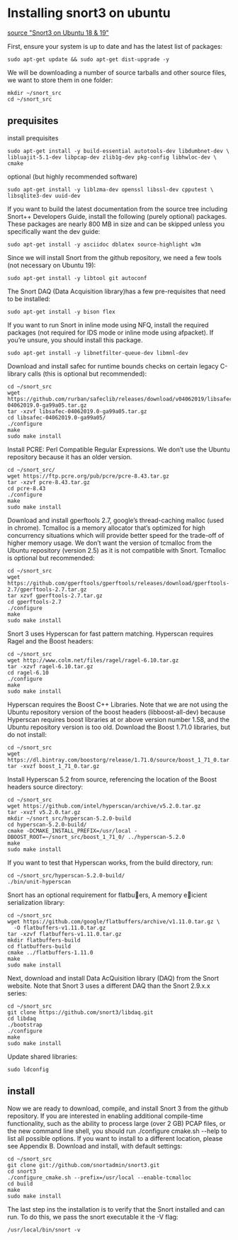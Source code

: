 # Installing snort3 on ubuntu
[source "Snort3 on Ubuntu 18 & 19"](https://snort-org-site.s3.amazonaws.com/production/document_files/files/000/000/211/original/Snort3.pdf?X-Amz-Algorithm=AWS4-HMAC-SHA256&X-Amz-Credential=AKIAIXACIED2SPMSC7GA%2F20200329%2Fus-east-1%2Fs3%2Faws4_request&X-Amz-Date=20200329T084137Z&X-Amz-Expires=172800&X-Amz-SignedHeaders=host&X-Amz-Signature=c09c75bd73b1274844a512e369d939fcffffa171dd651b878a4e116c00d66a17)

First, ensure your system is up to date and has the latest list of packages:
```
sudo apt-get update && sudo apt-get dist-upgrade -y
```

We will be downloading a number of source tarballs and other source files, we want to store them in
one folder:
```
mkdir ~/snort_src
cd ~/snort_src
```

## prequisites
install prequisites
```
sudo apt-get install -y build-essential autotools-dev libdumbnet-dev \
libluajit-5.1-dev libpcap-dev zlib1g-dev pkg-config libhwloc-dev \
cmake
```

optional (but highly recommended software)

```
sudo apt-get install -y liblzma-dev openssl libssl-dev cpputest \
libsqlite3-dev uuid-dev
```

If you want to build the latest documentation from the source tree including Snort++ Developers Guide,
install the following (purely optional) packages. These packages are nearly 800 MB in size and can be
skipped unless you specifically want the dev guide:
```
sudo apt-get install -y asciidoc dblatex source-highlight w3m
```

Since we will install Snort from the github repository, we need a few tools (not necessary on Ubuntu
19):
```
sudo apt-get install -y libtool git autoconf
```

The Snort DAQ (Data Acquisition library)has a few pre-requisites that need to be installed:
```
sudo apt-get install -y bison flex
```

If you want to run Snort in inline mode using NFQ, install the required packages (not required for IDS
mode or inline mode using afpacket). If you’re unsure, you should install this package.
```
sudo apt-get install -y libnetfilter-queue-dev libmnl-dev
```

Download and install safec for runtime bounds checks on certain legacy C-library calls (this is optional
but recommended):
```
cd ~/snort_src
wget https://github.com/rurban/safeclib/releases/download/v04062019/libsafec-04062019.0-ga99a05.tar.gz
tar -xzvf libsafec-04062019.0-ga99a05.tar.gz
cd libsafec-04062019.0-ga99a05/
./configure
make
sudo make install
```

Install PCRE: Perl Compatible Regular Expressions. We don’t use the Ubuntu repository because it has
an older version.
```
cd ~/snort_src/
wget https://ftp.pcre.org/pub/pcre/pcre-8.43.tar.gz
tar -xzvf pcre-8.43.tar.gz
cd pcre-8.43
./configure
make
sudo make install
```

Download and install gperftools 2.7, google’s thread-caching malloc (used in chrome). Tcmalloc is a
memory allocator that’s optimized for high concurrency situations which will provide better speed
for the trade-off of higher memory usage. We don’t want the version of tcmalloc from the Ubuntu
repository (version 2.5) as it is not compatible with Snort. Tcmalloc is optional but recommended:
```
cd ~/snort_src
wget https://github.com/gperftools/gperftools/releases/download/gperftools-2.7/gperftools-2.7.tar.gz
tar xzvf gperftools-2.7.tar.gz
cd gperftools-2.7
./configure
make
sudo make install
```

Snort 3 uses Hyperscan for fast pattern matching. Hyperscan requires Ragel and the Boost headers:
```
cd ~/snort_src
wget http://www.colm.net/files/ragel/ragel-6.10.tar.gz
tar -xzvf ragel-6.10.tar.gz
cd ragel-6.10
./configure
make
sudo make install
```

Hyperscan requires the Boost C++ Libraries. Note that we are not using the Ubuntu repository version
of the boost headers (libboost-all-dev) because Hyperscan requires boost libraries at or above version
number 1.58, and the Ubuntu repository version is too old. Download the Boost 1.71.0 libraries, but do
not install:
```
cd ~/snort_src
wget https://dl.bintray.com/boostorg/release/1.71.0/source/boost_1_71_0.tar.gz
tar -xvzf boost_1_71_0.tar.gz
```

Install Hyperscan 5.2 from source, referencing the location of the Boost headers source directory:
```
cd ~/snort_src
wget https://github.com/intel/hyperscan/archive/v5.2.0.tar.gz
tar -xvzf v5.2.0.tar.gz
mkdir ~/snort_src/hyperscan-5.2.0-build
cd hyperscan-5.2.0-build/
cmake -DCMAKE_INSTALL_PREFIX=/usr/local -DBOOST_ROOT=~/snort_src/boost_1_71_0/ ../hyperscan-5.2.0
make
sudo make install
```

If you want to test that Hyperscan works, from the build directory, run:
```
cd ~/snort_src/hyperscan-5.2.0-build/
./bin/unit-hyperscan
```

Snort has an optional requirement for flatbuers, A memory eicient serialization library:
```
cd ~/snort_src
wget https://github.com/google/flatbuffers/archive/v1.11.0.tar.gz \
  -O flatbuffers-v1.11.0.tar.gz
tar -xzvf flatbuffers-v1.11.0.tar.gz
mkdir flatbuffers-build
cd flatbuffers-build
cmake ../flatbuffers-1.11.0
make
sudo make install
```

Next, download and install Data AcQuisition library (DAQ) from the Snort website. Note that Snort 3
uses a different DAQ than the Snort 2.9.x.x series:
```
cd ~/snort_src
git clone https://github.com/snort3/libdaq.git
cd libdaq
./bootstrap
./configure
make
sudo make install
```

Update shared libraries:
```
sudo ldconfig
```
## install

Now we are ready to download, compile, and install Snort 3 from the github repository. If you are
interested in enabling additional compile-time functionality, such as the ability to process large (over 2
GB) PCAP files, or the new command line shell, you should run ./configure cmake.sh --help to
list all possible options. If you want to install to a different location, please see Appendix B.
Download and install, with default settings:

```
cd ~/snort_src
git clone git://github.com/snortadmin/snort3.git
cd snort3
./configure_cmake.sh --prefix=/usr/local --enable-tcmalloc
cd build
make
sudo make install
```

The last step ins the installation is to verify that the Snort installed and can run. To do this, we pass the
snort executable it the -V flag:
```
/usr/local/bin/snort -v
```
